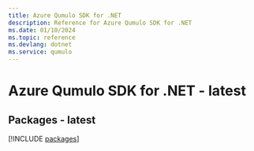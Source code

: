 ```yaml
---
title: Azure Qumulo SDK for .NET
description: Reference for Azure Qumulo SDK for .NET
ms.date: 01/10/2024
ms.topic: reference
ms.devlang: dotnet
ms.service: qumulo
---
```

# Azure Qumulo SDK for .NET - latest
## Packages - latest
[!INCLUDE [packages](qumulo-index.md)]